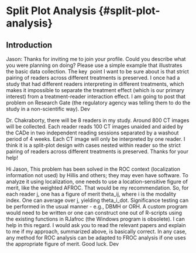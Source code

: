 # Split Plot Analysis {#split-plot-analysis}



## Introduction
Jason:
Thanks for inviting me to join your profile. Could you describe what you were planning on doing? Please use a simple example that illustrates the basic data collection. The key  point I want to be sure about is that strict pairing of readers across different treatments is preserved. I once had a study that had different readers interpreting in different treatments, which makes it impossible to separate the treatment effect (which is our primary interest) from a treatment-reader interaction effect. I am going to post that problem on Research Gate (the regulatory agency was telling them to do the study in a non-scientific way). Dev


Dr. Chakraborty, there will be 8 readers in my study. Around 800 CT images will be collected. Each reader reads 100 CT images unaided and aided by the CADe in two independent reading sessions separated by a washout period of 4 weeks. Each CT image will only be interpreted by one reader. I think it is a split-plot design with cases nested within reader so the strict pairing of readers across different treatments is preserved. Thanks for your help!


Hi Jason,
This problem has been solved in the ROC context (localization information not used) by Hillis and others; they may even have software. To analyze it using localization, one needs to use a location-sensitive figure of merit, like the weighted AFROC. That would be my recommendation. So, for each reader j, one has a figure of merit theta_ij, where i is the modality index. One can average over j, yielding theta_i_dot. Significance testing can be performed in the usual manner - e.g., DBMH or ORH. A custom program would need to be written or one can construct one out of R-scripts using the existing functions in RJafroc (the Windows program is obsolete). I can help in this regard. I would ask you to read the relevant papers and explain to me if my approach, summarized above, is basically correct. In any case, any method for ROC analysis can be adapted to FROC analysis if one uses the appropriate figure of merit. Good luck. Dev

